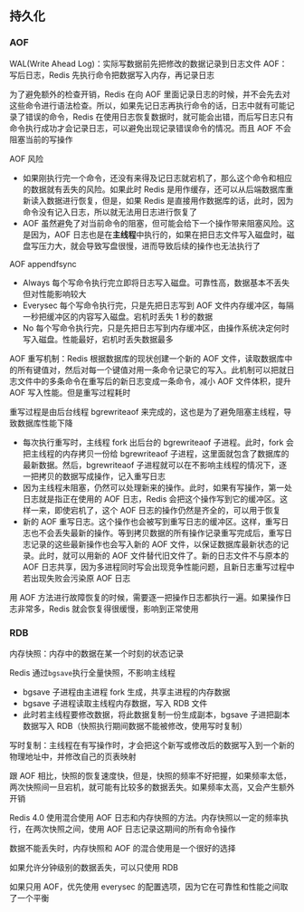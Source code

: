 ## 持久化

### AOF

WAL(Write Ahead Log)：实际写数据前先把修改的数据记录到日志文件
AOF：写后日志，Redis 先执行命令把数据写入内存，再记录日志

为了避免额外的检查开销，Redis 在向 AOF 里面记录日志的时候，并不会先去对这些命令进行语法检查。所以，如果先记日志再执行命令的话，日志中就有可能记录了错误的命令，Redis 在使用日志恢复数据时，就可能会出错，而后写日志只有命令执行成功才会记录日志，可以避免出现记录错误命令的情况。而且 AOF 不会阻塞当前的写操作

AOF 风险
  - 如果刚执行完一个命令，还没有来得及记日志就宕机了，那么这个命令和相应的数据就有丢失的风险。如果此时 Redis 是用作缓存，还可以从后端数据库重新读入数据进行恢复，但是，如果 Redis 是直接用作数据库的话，此时，因为命令没有记入日志，所以就无法用日志进行恢复了
  - AOF 虽然避免了对当前命令的阻塞，但可能会给下一个操作带来阻塞风险。这是因为，AOF 日志也是在**主线程**中执行的，如果在把日志文件写入磁盘时，磁盘写压力大，就会导致写盘很慢，进而导致后续的操作也无法执行了

AOF appendfsync
  - Always 每个写命令执行完立即将日志写入磁盘。可靠性高，数据基本不丢失但对性能影响较大
  - Everysec 每个写命令执行完，只是先把日志写到 AOF 文件内存缓冲区，每隔一秒把缓冲区的内容写入磁盘。宕机时丢失 1 秒的数据
  - No 每个写命令执行完，只是先把日志写到内存缓冲区，由操作系统决定何时写入磁盘。性能最好，宕机时丢失数据最多

AOF 重写机制：Redis 根据数据库的现状创建一个新的 AOF 文件，读取数据库中的所有键值对，然后对每一个键值对用一条命令记录它的写入。此机制可以把就日志文件中的多条命令在重写后的新日志变成一条命令，减小 AOF 文件体积，提升 AOF 写入性能。但是重写过程耗时

重写过程是由后台线程 bgrewriteaof 来完成的，这也是为了避免阻塞主线程，导致数据库性能下降
  - 每次执行重写时，主线程 fork 出后台的 bgrewriteaof 子进程。此时，fork 会把主线程的内存拷贝一份给 bgrewriteaof 子进程，这里面就包含了数据库的最新数据。然后，bgrewriteaof 子进程就可以在不影响主线程的情况下，逐一把拷贝的数据写成操作，记入重写日志
  - 因为主线程未阻塞，仍然可以处理新来的操作。此时，如果有写操作，第一处日志就是指正在使用的 AOF 日志，Redis 会把这个操作写到它的缓冲区。这样一来，即使宕机了，这个 AOF 日志的操作仍然是齐全的，可以用于恢复
  - 新的 AOF 重写日志。这个操作也会被写到重写日志的缓冲区。这样，重写日志也不会丢失最新的操作。等到拷贝数据的所有操作记录重写完成后，重写日志记录的这些最新操作也会写入新的 AOF 文件，以保证数据库最新状态的记录。此时，就可以用新的 AOF 文件替代旧文件了。新的日志文件不与原本的 AOF 日志共享，因为多进程同时写会出现竞争性能问题，且新日志重写过程中若出现失败会污染原 AOF 日志

用 AOF 方法进行故障恢复的时候，需要逐一把操作日志都执行一遍。如果操作日志非常多，Redis 就会恢复得很缓慢，影响到正常使用

### RDB

内存快照：内存中的数据在某一个时刻的状态记录

Redis 通过`bgsave`执行全量快照，不影响主线程
  - bgsave 子进程由主进程 fork 生成，共享主进程的内存数据
  - bgsave 子进程读取主线程内存数据，写入 RDB 文件
  - 此时若主线程要修改数据，将此数据复制一份生成副本，bgsave 子进把副本数据写入 RDB（快照执行期间数据不能被修改，使用写时复制）

写时复制：主线程在有写操作时，才会把这个新写或修改后的数据写入到一个新的物理地址中，并修改自己的页表映射

跟 AOF 相比，快照的恢复速度快，但是，快照的频率不好把握，如果频率太低，两次快照间一旦宕机，就可能有比较多的数据丢失。如果频率太高，又会产生额外开销

Redis 4.0 使用混合使用 AOF 日志和内存快照的方法。内存快照以一定的频率执行，在两次快照之间，使用 AOF 日志记录这期间的所有命令操作

数据不能丢失时，内存快照和 AOF 的混合使用是一个很好的选择

如果允许分钟级别的数据丢失，可以只使用 RDB

如果只用 AOF，优先使用 everysec 的配置选项，因为它在可靠性和性能之间取了一个平衡
